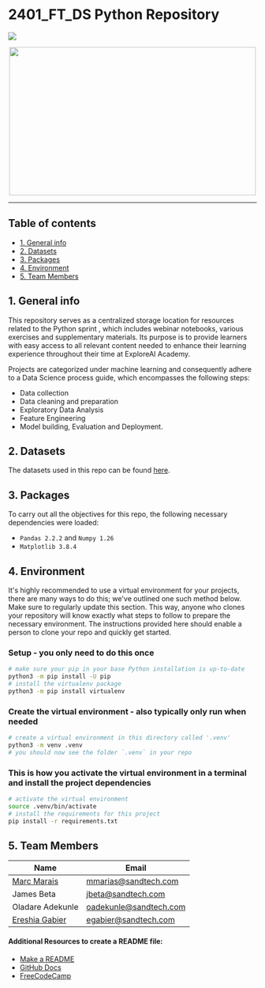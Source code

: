 # 2401_FT_DS Python Repository

![](https://img.shields.io/badge/Python-3776AB.svg?style=for-the-badge&logo=Python&logoColor=white)

<div id="main image" align="center">
  <img src="https://github.com/marcmarais/2401ftds_python/blob/main/Webinar_Notebooks/Explore_image.jpeg" width="500" height="300" alt=""/>
</div>

---

## Table of contents
* [1. General info](#project-description)
* [2. Datasets](#dataset)
* [3. Packages](#packages)
* [4. Environment](#environment)
* [5. Team Members](#team-members)



## 1. General info <a class="anchor" id="project-description"></a>

This repository serves as a centralized storage location for resources related to the Python sprint , which includes webinar notebooks, various exercises and supplementary materials. Its purpose is to provide learners with easy access to all relevant content needed to enhance their learning experience throughout their time at ExploreAI Academy.

Projects are categorized under machine learning and consequently adhere to a Data Science process guide, which encompasses the following steps:

+ Data collection
+ Data cleaning and preparation
+ Exploratory Data Analysis
+ Feature Engineering
+ Model building, Evaluation and Deployment.


## 2. Datasets <a class="anchor" id="dataset"></a>
The datasets used in this repo can be found [here]().


## 3. Packages <a class="anchor" id="packages"></a>

To carry out all the objectives for this repo, the following necessary dependencies were loaded:
+ `Pandas 2.2.2` and `Numpy 1.26`
+ `Matplotlib 3.8.4`
 

## 4. Environment <a class="anchor" id="environment"></a>

It's highly recommended to use a virtual environment for your projects, there are many ways to do this; we've outlined one such method below. Make sure to regularly update this section. This way, anyone who clones your repository will know exactly what steps to follow to prepare the necessary environment. The instructions provided here should enable a person to clone your repo and quickly get started.

### Setup - you only need to do this once

```bash
# make sure your pip in your base Python installation is up-to-date
python3 -m pip install -U pip
# install the virtualenv package
python3 -m pip install virtualenv
```

### Create the virtual environment - also typically only run when needed

```bash
# create a virtual environment in this directory called '.venv'
python3 -m venv .venv
# you should now see the folder `.venv` in your repo
```

### This is how you activate the virtual environment in a terminal and install the project dependencies

```bash
# activate the virtual environment
source .venv/bin/activate
# install the requirements for this project
pip install -r requirements.txt
```

## 5. Team Members<a class="anchor" id="team-members"></a>

| Name                                                                                        |  Email              
|---------------------------------------------------------------------------------------------|--------------------             
| [Marc Marais](https://github.com/marcmarais)                                                | mmarias@sandtech.com
| James Beta                                                                                  | jbeta@sandtech.com
| Oladare Adekunle                                                                            | oadekunle@sandtech.com
| [Ereshia Gabier](https://github.com/ereshia)                                                | egabier@sandtech.com



#### Additional Resources to create a README file:
- [Make a README](https://www.makeareadme.com/)
- [GitHub Docs](https://docs.github.com/en/repositories/managing-your-repositorys-settings-and-features/customizing-your-repository/about-readmes)
- [FreeCodeCamp](https://www.freecodecamp.org/news/how-to-write-a-good-readme-file/)
